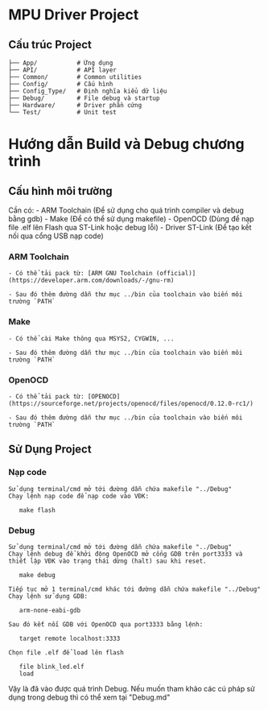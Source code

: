 # MPU Driver Project

## Cấu trúc Project
```
├── App/           # Ứng dụng
├── API/           # API layer
├── Common/        # Common utilities
├── Config/        # Cấu hình
├── Config_Type/   # Định nghĩa kiểu dữ liệu
├── Debug/         # File debug và startup
├── Hardware/      # Driver phần cứng
└── Test/          # Unit test
```

# Hướng dẫn Build và Debug chương trình

## Cấu hình môi trường

Cần có: 
    - ARM Toolchain (Để sử dụng cho quá trình compiler và debug bằng gdb)
    - Make (Để có thể sử dụng makefile)
    - OpenOCD (Dùng để nạp file .elf lên Flash qua ST-Link hoặc debug lỗi)
    - Driver ST-Link (Để tạo kết nối qua cổng USB nạp code)

### ARM Toolchain

    - Có thể tải pack từ: [ARM GNU Toolchain (official)](https://developer.arm.com/downloads/-/gnu-rm)

    - Sau đó thêm đường dẫn thư mục ../bin của toolchain vào biến môi trường `PATH`

### Make

    - Có thể cài Make thông qua MSYS2, CYGWIN, ...
    
    - Sau đó thêm đường dẫn thư mục ../bin của toolchain vào biến môi trường `PATH`

### OpenOCD

    - Có thể tải pack từ: [OPENOCD](https://sourceforge.net/projects/openocd/files/openocd/0.12.0-rc1/)

    - Sau đó thêm đường dẫn thư mục ../bin của toolchain vào biến môi trường `PATH`

## Sử Dụng Project

### Nạp code
    Sử dụng terminal/cmd mở tới đường dẫn chứa makefile "../Debug"
    Chạy lệnh nạp code để nạp code vào VĐK:
 ```terminal
    make flash
 ``` 

### Debug
    Sử dụng terminal/cmd mở tới đường dẫn chứa makefile "../Debug"  
    Chạy lệnh debug để khởi động OpenOCD mở cổng GDB trên port3333 và thiết lập VĐK vào trạng thái dừng (halt) sau khi reset.
 ```terminal
    make debug
 ``` 
    Tiếp tục mở 1 terminal/cmd khác tới đường dẫn chứa makefile "../Debug"
    Chạy lệnh sử dụng GDB:
 ```terminal
    arm-none-eabi-gdb
 ``` 
    Sau đó kết nối GDB với OpenOCD qua port3333 bằng lệnh:
 ```terminal
    target remote localhost:3333
 ``` 
    Chọn file .elf để load lên flash
 ```terminal
    file blink_led.elf
    load
 ```     
Vậy là đã vào được quá trình Debug. Nếu muốn tham khảo các cú pháp sử dụng trong debug thì có thể xem tại "Debug.md"


